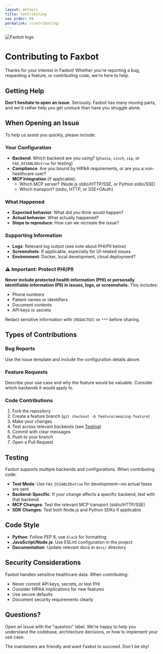```yaml
---
layout: default
title: Contributing
nav_order: 99
permalink: /contributing/
---
```


<div class="home-hero">
  <img src="{{ site.baseurl }}/assets/images/faxbot_full_logo.png" alt="Faxbot logo" />
</div>

# Contributing to Faxbot

Thanks for your interest in Faxbot! Whether you're reporting a bug, requesting a feature, or contributing code, we're here to help.

## Getting Help

**Don't hesitate to open an issue.** Seriously. Faxbot has many moving parts, and we'd rather help you get unstuck than have you struggle alone.

## When Opening an Issue

To help us assist you quickly, please include:

### Your Configuration
- **Backend**: Which backend are you using? (`phaxio`, `sinch`, `sip`, or `FAX_DISABLED=true` for testing)
- **Compliance**: Are you bound by HIPAA requirements, or are you a non-healthcare user?
- **MCP Integration** (if applicable):
  - Which MCP server? (Node.js stdio/HTTP/SSE, or Python stdio/SSE)
  - Which transport? (stdio, HTTP, or SSE+OAuth)

### What Happened
- **Expected behavior**: What did you think would happen?
- **Actual behavior**: What actually happened?
- **Steps to reproduce**: How can we recreate the issue?

### Supporting Information
- **Logs**: Relevant log output (see note about PHI/PII below)
- **Screenshots**: If applicable, especially for UI-related issues
- **Environment**: Docker, local development, cloud deployment?

### ⚠️ Important: Protect PHI/PII
**Never include protected health information (PHI) or personally identifiable information (PII) in issues, logs, or screenshots.** This includes:
- Phone numbers
- Patient names or identifiers  
- Document contents
- API keys or secrets

Redact sensitive information with `[REDACTED]` or `***` before sharing.

## Types of Contributions

### Bug Reports
Use the issue template and include the configuration details above.

### Feature Requests  
Describe your use case and why the feature would be valuable. Consider which backends it would apply to.

### Code Contributions
1. Fork the repository
2. Create a feature branch (`git checkout -b feature/amazing-feature`)
3. Make your changes
4. Test across relevant backends (see [Testing](#testing))
5. Commit with clear messages
6. Push to your branch
7. Open a Pull Request

## Testing

Faxbot supports multiple backends and configurations. When contributing code:

- **Test Mode**: Use `FAX_DISABLED=true` for development—no actual faxes are sent
- **Backend-Specific**: If your change affects a specific backend, test with that backend
- **MCP Changes**: Test the relevant MCP transport (stdio/HTTP/SSE)
- **SDK Changes**: Test both Node.js and Python SDKs if applicable

## Code Style

- **Python**: Follow PEP 8, use `black` for formatting
- **JavaScript/Node.js**: Use ESLint configuration in the project
- **Documentation**: Update relevant docs in `docs/` directory

## Security Considerations

Faxbot handles sensitive healthcare data. When contributing:

- Never commit API keys, secrets, or test PHI
- Consider HIPAA implications for new features
- Use secure defaults
- Document security requirements clearly

## Questions?

Open an issue with the "question" label. We're happy to help you understand the codebase, architecture decisions, or how to implement your use case.

The maintainers are friendly and want Faxbot to succeed. Don't be shy!
